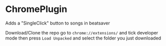 # ChromePlugin

Adds a "SingleClick" button to songs in beatsaver

Download/Clone the repo go to `chrome://extensions/` and tick developer mode then press `Load Unpacked` and select the folder you just downloaded
